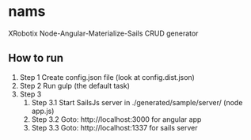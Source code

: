 # nams
XRobotix Node-Angular-Materialize-Sails CRUD generator

## How to run
1. Step 1
Create config.json file (look at config.dist.json)
2. Step 2
Run gulp (the default task)
3. Step 3
   1. Step 3.1
   Start SailsJs server in ./generated/sample/server/ (node app.js)
   2. Step 3.2
   Goto: http://localhost:3000 for angular app
   3. Step 3.3
   Goto: http://localhost:1337 for sails server
